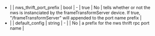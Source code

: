  * |       | nws_thrift_port_prefix   | bool    | -              | true           | No        | tells whether or not the nws is instanciated by the frameTransformServer device. If true, "/frameTransformServer" will appended to the port name prefix |
 * |       | default_config           | string  | -              |                | No        | a prefix for the nws thrift rpc port name                                                                                                               |
